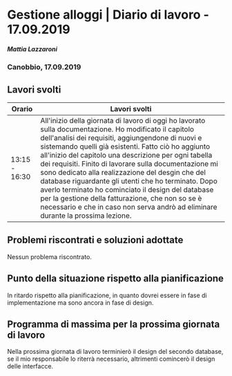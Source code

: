 # Gestione alloggi | Diario di lavoro - 17.09.2019

##### Mattia Lazzaroni

### Canobbio, 17.09.2019

## Lavori svolti
| Orario        | Lavori svolti   |
| ------------- | --------------- |
| 13:15 - 16:30 | All'inizio della giornata di lavoro di oggi ho lavorato sulla documentazione. Ho modificato il capitolo dell'analisi dei requisiti, aggiungendone di nuovi e sistemando quelli già esistenti. Fatto ciò ho aggiunto all'inizio del capitolo una descrizione per ogni tabella dei requisiti. Finito di lavorare sulla documentazione mi sono dedicato alla realizzazione del desgin che del database riguardante gli utenti che ho terminato. Dopo averlo terminato ho cominciato il design del database per la gestione della fatturazione, che non so se è necessario e che in caso non serva andrò ad eliminare durante la prossima lezione. |

## Problemi riscontrati e soluzioni adottate
Nessun problema riscontrato.

## Punto della situazione rispetto alla pianificazione
In ritardo rispetto alla pianificazione, in quanto dovrei essere in fase di implementazione ma sono ancora in fase di design.

## Programma di massima per la prossima giornata di lavoro
Nella prossima giornata di lavoro terminierò il design del secondo database, se il mio responsabile lo riterrà necessario, altrimenti comincerò il design delle interfacce.

